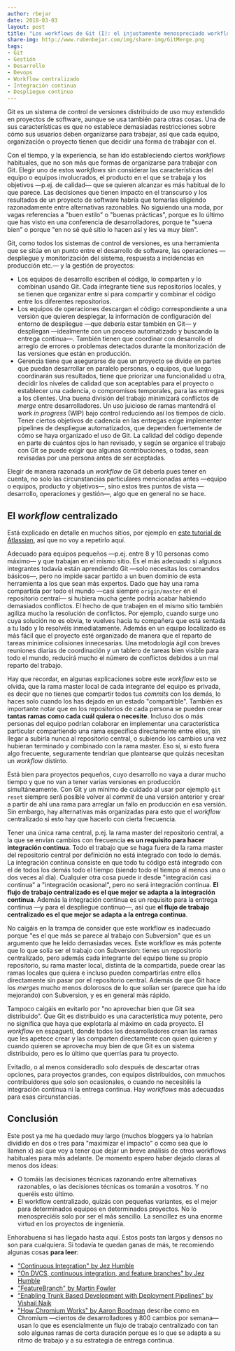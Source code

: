 ```yaml
---
author: rbejar
date: 2018-03-03
layout: post
title: "Los workflows de Git (I): el injustamente menospreciado workflow centralizado"
share-img: http://www.rubenbejar.com/img/share-img/GitMerge.png
tags:
- Git
- Gestión
- Desarrollo
- Devops
- Workflow centralizado
- Integración continua
- Despliegue continuo
---
```


Git es un sistema de control de versiones distribuido de uso muy extendido en proyectos de software, aunque se usa también para otras cosas. Una de sus características es que no establece demasiadas restricciones sobre cómo sus usuarios deben organizarse para trabajar, así que cada equipo, organización o proyecto tienen que decidir una forma de trabajar con el.

Con el tiempo, y la experiencia, se han ido estableciendo ciertos *workflows* habituales, que no son más que formas de organizarse para trabajar con Git. Elegir uno de estos *workflows* sin considerar las características del equipo o equipos involucrados, el producto en el que se trabaja y los objetivos —p.ej. de calidad— que se quieren alcanzar es más habitual de lo que parece. Las decisiones que tienen impacto en el transcurso y los resultados de un proyecto de software habría que tomarlas eligiendo razonadamente entre alternativas razonables. No siguiendo una moda, por vagas referencias a "buen estilo" o "buenas prácticas", porque es lo último que has visto en una conferencia de desarrolladores, porque te "suena bien" o porque "en no sé qué sitio lo hacen así y les va muy bien".

Git, como todos los sistemas de control de versiones, es una herramienta que se sitúa en un punto entre el desarrollo de software, las operaciones —despliegue y monitorización del sistema, respuesta a incidencias en producción etc.— y la gestión de proyectos:

- Los equipos de desarrollo escriben el código, lo comparten y lo combinan usando Git. Cada integrante tiene sus repositorios locales, y se tienen que organizar entre sí para compartir y combinar el código entre los diferentes repositorios.
- Los equipos de operaciones descargan el código correspondiente a una versión que quieren desplegar, la información de configuración del entorno de despliegue —que debería estar también en Git— y despliegan —idealmente con un proceso automatizado y buscando la entrega continua—. También tienen que coordinar con desarrollo el arreglo de errores o problemas detectados durante la monitorización de las versiones que están en producción.
- Gerencia tiene que asegurarse de que un proyecto se divide en partes que puedan desarrollar en paralelo personas, o equipos, que luego coordinarán sus resultados, tiene que priorizar una funcionalidad u otra, decidir los niveles de calidad que son aceptables para el proyecto o establecer una cadencia, o compromisos temporales, para las entregas a los clientes. Una buena división del trabajo minimizará conflictos de *merge* entre desarrolladores. Un uso juicioso de ramas mantendrá el *work in progress* (WIP) bajo control reduciendo así los tiempos de ciclo. Tener ciertos objetivos de cadencia en las entregas exige implementer pipelines de despliegue automatizados, que dependen fuertemente de cómo se haya organizado el uso de Git. La calidad del código depende en parte de cuántos ojos lo han revisado, y según se organice el trabajo con Git se puede exigir que algunas contribuciones, o todas, sean revisadas por una persona antes de ser aceptadas.

Elegir de manera razonada un *workflow* de Git debería pues tener en cuenta, no solo las circunstancias particulares mencionadas antes —equipo o equipos, producto y objetivos—, sino estos tres puntos de vista —desarrollo, operaciones y gestión—, algo que en general no se hace.

## El *workflow* centralizado
Está explicado en detalle en muchos sitios, por ejemplo en [este tutorial de Atlassian](/https://www.atlassian.com/git/tutorials/comparing-workflows#centralized-workflow), así que no voy a repetirlo aquí.

Adecuado para equipos pequeños —p.ej. entre 8 y 10 personas como máximo— y que trabajan en el mismo sitio. Es el más adecuado si algunos integrantes todavía están aprendiendo Git —solo necesitas los comandos básicos—, pero no impide sacar partido a un buen dominio de esta herramienta a los que sean más expertos. Dado que hay una rama compartida por todo el mundo —casi siempre `origin/master` en el repositorio central— si hubiera mucha gente podría acabar habiendo demasiados conflictos. El hecho de que trabajen en el mismo sitio también agiliza mucho la resolución de conflictos. Por ejemplo, cuando surge uno cuya solución no es obvia, te vuelves hacia tu compañera que está sentada a tu lado y lo resolvéis inmediatamente. Además en un equipo localizado es más fácil que el proyecto esté organizado de manera que el reparto de tareas minimice colisiones innecesarias. Una metodología ágil con breves reuniones diarias de coordinación y un tablero de tareas bien visible para todo el mundo, reducirá mucho el número de conflictos debidos a un mal reparto del trabajo.

Hay que recordar, en algunas explicaciones sobre este *workflow* esto se olvida, que la rama master local de cada integrante del equipo es privada, es decir que no tienes que compartir todos tus *commits* con los demás, lo haces solo cuando los has dejado en un estado "compartible". También es importante notar que en los repositorios de cada persona se pueden crear **tantas ramas como cada cuál quiera o necesite**. Incluso dos o más personas del equipo podrían colaborar en implementar una característica particular compartiendo una rama específica directamente entre ellos, sin llegar a subirla nunca al repositorio central, o subiendo los cambios una vez hubieran terminado y combinado con la rama master. Eso sí, si esto fuera algo frecuente, seguramente tendrían que plantearse que quizás necesitan un *workflow* distinto.

Está bien para proyectos pequeños, cuyo desarrollo no vaya a durar mucho tiempo y que no van a tener varias versiones en producción simultáneamente. Con Git y un mínimo de cuidado al usar por ejemplo `git reset` siempre será posible volver al *commit* de una versión anterior y crear a partir de ahí una rama para arreglar un fallo en producción en esa versión. Sin embargo, hay alternativas más organizadas para esto que el *workflow* centralizado si esto hay que hacerlo con cierta frecuencia.

Tener una única rama central, p.ej. la rama master del repositorio central, a la que se envían cambios con frecuencia **es un requisito para hacer integración continua**. Todo el trabajo que se haga fuera de la rama master del repositorio central por definición no está integrado con todo lo demás. La integración continua consiste en que todo tu código está integrado con el de todos los demás todo el tiempo (siendo todo el tiempo al menos una o dos veces al día). Cualquier otra cosa puede ir desde "integración casi continua" a "integración ocasional", pero no será integración continua. **El flujo de trabajo centralizado es el que mejor se adapta a la integración continua**. Además la integración continua es un requisito para la entrega continua —y para el despliegue continuo—, así que **el flujo de trabajo centralizado es el que mejor se adapta a la entrega continua**.

No caigáis en la trampa de consider que este workflow es inadecuado porque "es el que más se parece al trabajo con Subversion" que es un argumento que he leído demasiadas veces. Este workflow es más potente que lo que solía ser el trabajo con Subversion: tienes un repositorio centralizado, pero además cada integrante del equipo tiene su propio repositorio, su rama master local, distinta de la compartida, puede crear las ramas locales que quiera e incluso pueden compartirlas entre ellos directamente sin pasar por el repositorio central. Además de que Git hace los *merges* mucho menos dolorosos de lo que solían ser (parece que ha ido mejorando) con Subversion, y es en general más rápido.

Tampoco caigáis en evitarlo por "no aprovechar bien que Git sea distribuido". Que Git es distribuido es una característica muy potente, pero no significa que haya que explotarla al máximo en cada proyecto. El *workflow* en espagueti, donde todos los desarrolladores crean las ramas que les apetece crear y las comparten directamente con quien quieren y cuando quieren se aprovecha muy bien de que Git es un sistema distribuido, pero es lo último que querrías para tu proyecto.

Evitadlo, o al menos consideradlo solo después de descartar otras opciones, para proyectos grandes, con equipos distribuidos, con mmuchos contribuidores que solo son ocasionales, o cuando no necesitéis la integración continua ni la entrega continua. Hay *workflows* más adecuadas para esas circunstancias.

## Conclusión

Este post ya me ha quedado muy largo (muchos bloggers ya lo habrían dividido en dos o tres para "maximizar el impacto" o como sea que lo llamen x) así que voy a tener que dejar un breve análisis de otros workflows habituales para más adelante. De momento espero haber dejado claras al menos dos ideas:

- O tomáis las decisiones técnicas razonando entre alternativas razonables, o las decisiones técnicas os tomarán a vosotros. Y no queréis esto último.
- El workflow centralizado, quizás con pequeñas variantes, es el mejor para determinados equipos en determinados proyectos. No lo menospreciéis solo por ser el más sencillo. La sencillez es una enorme virtud en los proyectos de ingeniería.

Enhorabuena si has llegado hasta aquí. Estos posts tan largos y densos no son para cualquiera. Si todavía te quedan ganas de más, te recomiendo algunas cosas **para leer**:

- ["Continuous Integration" by Jez Humble](https://continuousdelivery.com/foundations/continuous-integration/)
- ["On DVCS, continuous integration, and feature branches" by Jez Humble](https://continuousdelivery.com/2011/07/on-dvcs-continuous-integration-and-feature-branches/)
- ["FeatureBranch" by Martin Fowler](https://martinfowler.com/bliki/FeatureBranch.html)
- ["Enabling Trunk Based Development with Deployment Pipelines" by Vishail Naik](https://www.thoughtworks.com/insights/blog/enabling-trunk-based-development-deployment-pipelines)
- ["How Chromium Works" by Aaron Boodman](https://medium.com/@aboodman/in-march-2011-i-drafted-an-article-explaining-how-the-team-responsible-for-google-chrome-ships-c479ba623a1b) describe como en Chromium  —cientos de desarrolladores y 800 cambios por semana— usan lo que es esencialmente un flujo de trabajo centralizado con tan solo algunas ramas de corta duración porque es lo que se adapta a su ritmo de trabajo y a su estrategia de entrega continua.
